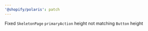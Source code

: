```yaml
---
'@shopify/polaris': patch
---
```


Fixed `SkeletonPage` `primaryAction` height not matching `Button` height
